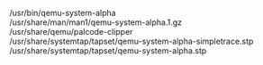 /usr/bin/qemu-system-alpha  
/usr/share/man/man1/qemu-system-alpha.1.gz  
/usr/share/qemu/palcode-clipper  
/usr/share/systemtap/tapset/qemu-system-alpha-simpletrace.stp  
/usr/share/systemtap/tapset/qemu-system-alpha.stp  

